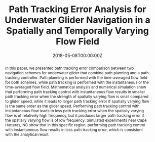 ---
title: "Path Tracking Error Analysis for Underwater Glider Navigation in a Spatially and Temporally Varying Flow Field"
authors:
- admin
- Shijie Liu
- Fumin Zhang
- Catherine R. Edwards
date: "2018-05-08T00:00:00Z"
doi: "10.1109/OCEANS.2018.8604585"

# Schedule page publish date (NOT publication's date).
publishDate: "2017-01-01T00:00:00Z"

# Publication type.
# Legend: 0 = Uncategorized; 1 = Conference paper; 2 = Journal article;
# 3 = Preprint / Working Paper; 4 = Report; 5 = Book; 6 = Book section;
# 7 = Thesis; 8 = Patent
publication_types: ["1"]

# Publication name and optional abbreviated publication name.
publication: "*OCEANS 2018 MTS/IEEE Charleston*"
publication_short: "OCEANS"

abstract: In this paper, we presented path tracking error comparison between two navigation schemes for underwater glider that combine path planning and a path tracking controller. Path planning is performed with the time-averaged flow field for both schemes, while path tracking is performed with the instantaneous or the time-averaged flow field. Mathematical analysis and numerical simulation show that performing path tracking control with instantaneous flow results in smaller path tracking error when the strength of spatially varying flow is small compared to glider speed, while it leads to larger path tracking error if spatially varying flow is the same order as the glider speed. Performing path tracking control with instantaneous flow leads to less path tracking error when the spatially varying flow is of relatively high frequency, but it produces larger path tracking error if the spatially varying flow is of low frequency. Simulated experiments near Cape Hatteras, NC show that in this specific region, performing path tracking control with instantaneous flow results in less path tracking error, which is consistent with the analytical result.
summary: ""

tags:
- Marine Autonomy
featured: false

links:
#- name: Custom Link
 # url: http://example.org
url_pdf: https://ieeexplore.ieee.org/abstract/document/8604585
url_code: ""
url_dataset: ''
url_poster: ''
url_project: ''
url_slides: ''
url_source: ''
url_video: ''

# Featured image
# To use, add an image named `featured.jpg/png` to your page's folder. 
image:
  caption: 'Image credit: [**Unsplash**](https://unsplash.com/photos/s9CC2SKySJM)'
  focal_point: ""
  preview_only: false

# Associated Projects (optional).
#   Associate this publication with one or more of your projects.
#   Simply enter your project's folder or file name without extension.
#   E.g. `internal-project` references `content/project/internal-project/index.md`.
#   Otherwise, set `projects: []`.
projects:
- Marine Autonomy

# Slides (optional).
#   Associate this publication with Markdown slides.
#   Simply enter your slide deck's filename without extension.
#   E.g. `slides: "example"` references `content/slides/example/index.md`.
#   Otherwise, set `slides: ""`.
slides: ""
---